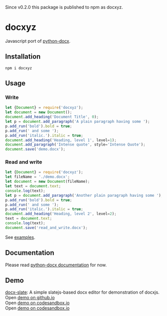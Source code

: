 Since v0.2.0 this package is published to npm as docxyz.

# docxyz
Javascript port of [python-docx](https://github.com/python-openxml/python-docx).  

## Installation
```shell
npm i docxyz
```

## Usage

### Write
```javascript
let {Document} = require('docxyz');
let document = new Document();
document.add_heading('Document Title', 0);
let p = document.add_paragraph('A plain paragraph having some ');
p.add_run('bold').bold = true;
p.add_run(' and some ');
p.add_run('italic.').italic = true;
document.add_heading('Heading, level 1', level=1);
document.add_paragraph('Intense quote', style='Intense Quote');
document.save('demo.docx');
```

### Read and write
```javascript
let {Document} = require('docxyz');
let fileName = './demo.docx';
let document = new Document(fileName);
let text = document.text;
console.log(text);
let p = document.add_paragraph('Another plain paragraph having some ');
p.add_run('bold').bold = true;
p.add_run(' and some ');
p.add_run('italic.').italic = true;
document.add_heading('Heading, level 2', level=2);
text = document.text;
console.log(text);
document.save('read_and_write.docx');
```

See [examples](https://github.com/zhangyu836/docxjs/tree/main/demo).

## Documentation
Please read [python-docx documentation](https://python-docx.readthedocs.org/en/latest/) for now.

## Demo
[docx-slate](https://github.com/zhangyu836/docx-slate): A simple slatejs-based docx editor for demonstration of docxjs.  
Open [demo on github.io](https://zhangyu836.github.io/docx-slate/)  
Open [demo on codesandbox.io](https://codesandbox.io/s/docx-slate-2f4l1z)  
Open [demo on codesandbox.io](https://codesandbox.io/s/docx-slate-webpack4-3ldhk0)
